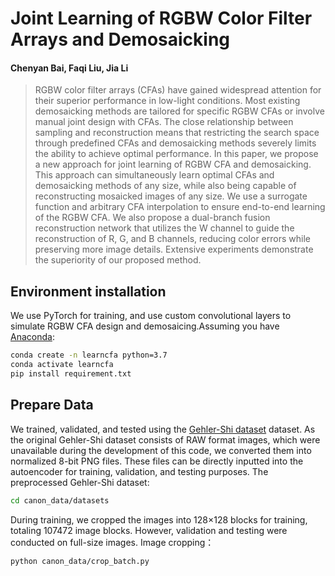 # Joint Learning of RGBW Color Filter Arrays and Demosaicking
#### Chenyan Bai, Faqi Liu, Jia Li
>RGBW color filter arrays (CFAs) have gained widespread attention for their superior performance in low-light conditions. Most existing demosaicking methods are tailored for specific RGBW CFAs or involve manual joint design with CFAs. The close relationship between sampling and reconstruction means that restricting the search space through predefined CFAs and demosaicking methods severely limits the ability to achieve optimal performance. In this paper, we propose a new approach for joint learning of RGBW CFA and demosaicking. This approach can simultaneously learn optimal CFAs and demosaicking methods of any size, while also being capable of reconstructing mosaicked images of any size. We use a surrogate function and arbitrary CFA interpolation to ensure end-to-end learning of the RGBW CFA. We also propose a dual-branch fusion reconstruction network that utilizes the W channel to guide the reconstruction of R, G, and B channels, reducing color errors while preserving more image details. Extensive experiments demonstrate the superiority of our proposed method.

## Environment installation
We use PyTorch for training, and use custom convolutional layers to simulate RGBW CFA design and demosaicing.Assuming you have [Anaconda](https://www.anaconda.com/products/individual#Downloads):
```bash
conda create -n learncfa python=3.7
conda activate learncfa
pip install requirement.txt
```
## Prepare Data
We trained, validated, and tested using the [Gehler-Shi dataset](https://www2.cs.sfu.ca/~colour/data/shi_gehler/) dataset. As the original Gehler-Shi dataset consists of RAW format images, which were unavailable during the development of this code, we converted them into normalized 8-bit PNG files. These files can be directly inputted into the autoencoder for training, validation, and testing purposes.
The preprocessed Gehler-Shi dataset:
```bash
cd canon_data/datasets
```
During training, we cropped the images into 128×128 blocks for training, totaling 107472 image blocks. However, validation and testing were conducted on full-size images.
Image cropping：
```bash
python canon_data/crop_batch.py
```
